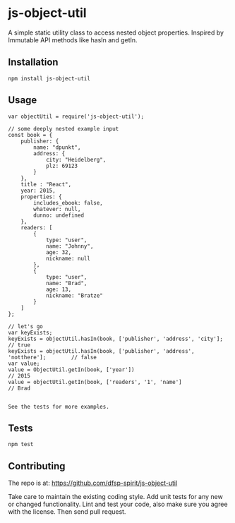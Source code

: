 js-object-util
===============

A simple static utility class to access nested object properties. Inspired by Immutable API methods like hasIn and getIn.

## Installation

  `npm install js-object-util`

## Usage

    var objectUtil = require('js-object-util');
	
	// some deeply nested example input
	const book = {
		publisher: {
			name: "dpunkt",
			address: {
				city: "Heidelberg",
				plz: 69123
			}
		},
		title : "React",
		year: 2015,
		properties: {
			includes_ebook: false,
			whatever: null,
			dunno: undefined
		},
		readers: [
			{
				type: "user",
				name: "Johnny",
				age: 32,
				nickname: null
			},
			{
				type: "user",
				name: "Brad",
				age: 13,
				nickname: "Bratze"
			}
		]
	};
	
	// let's go
	var keyExists;
	keyExists = objectUtil.hasIn(book, ['publisher', 'address', 'city'];			// true
	keyExists = objectUtil.hasIn(book, ['publisher', 'address', 'notthere'];		// false
	var value;
	value = ObjectUtil.getIn(book, ['year'])										// 2015
	value = objectUtil.getIn(book, ['readers', '1', 'name']							// Brad
      
  
    See the tests for more examples.  


## Tests

  `npm test`

## Contributing

The repo is at: https://github.com/dfsp-spirit/js-object-util

Take care to maintain the existing coding style. Add unit tests for any new or changed functionality. Lint and test your code, also make sure you agree with the license. Then send pull request.



